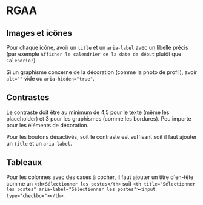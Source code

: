 # RGAA

## Images et icônes

Pour chaque icône, avoir un `title` et un `aria-label` avec un libellé précis (par exemple `Afficher le calendrier de la date de début` plutôt que `Calendrier`).

Si un graphisme concerne de la décoration (comme la photo de profil), avoir `alt=""` vide ou `aria-hidden="true"`.

## Contrastes

Le contraste doit être au minimum de 4,5 pour le texte (même les placeholder) et 3 pour les graphismes (comme les bordures).
Peu importe pour les éléments de décoration.

Pour les boutons désactivés, soit le contraste est suffisant soit il faut ajouter un `title` et un `aria-label`.

## Tableaux

Pour les colonnes avec des cases à cocher, il faut ajouter un titre d'en-tête comme un `<th>Sélectionner les postes</th>` soit `<th title="Sélectionner les postes" aria-label="Sélectionner les postes"><input type="checkbox"></th>`.
